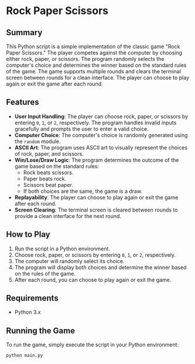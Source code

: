 # Rock Paper Scissors

## Summary
This Python script is a simple implementation of the classic game "Rock Paper Scissors." The player competes against the computer by choosing either rock, paper, or scissors. The program randomly selects the computer's choice and determines the winner based on the standard rules of the game. The game supports multiple rounds and clears the terminal screen between rounds for a clean interface. The player can choose to play again or exit the game after each round.

## Features
- **User Input Handling**: The player can choose rock, paper, or scissors by entering `0`, `1`, or `2`, respectively. The program handles invalid inputs gracefully and prompts the user to enter a valid choice.
- **Computer Choice**: The computer's choice is randomly generated using the `random` module.
- **ASCII Art**: The program uses ASCII art to visually represent the choices of rock, paper, and scissors.
- **Win/Lose/Draw Logic**: The program determines the outcome of the game based on the standard rules:
  - Rock beats scissors.
  - Paper beats rock.
  - Scissors beat paper.
  - If both choices are the same, the game is a draw.
- **Replayability**: The player can choose to play again or exit the game after each round.
- **Screen Clearing**: The terminal screen is cleared between rounds to provide a clean interface for the next round.

## How to Play
1. Run the script in a Python environment.
2. Choose rock, paper, or scissors by entering `0`, `1`, or `2`, respectively.
3. The computer will randomly select its choice.
4. The program will display both choices and determine the winner based on the rules of the game.
5. After each round, you can choose to play again or exit the game.

## Requirements
- Python 3.x

## Running the Game
To run the game, simply execute the script in your Python environment:
```bash
python main.py
```
